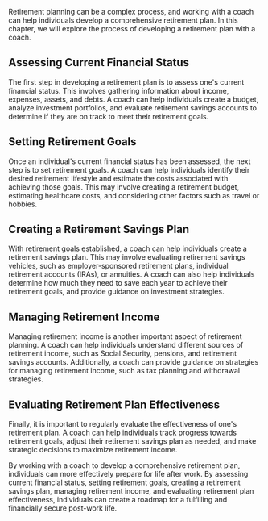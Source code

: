 
Retirement planning can be a complex process, and working with a coach can help individuals develop a comprehensive retirement plan. In this chapter, we will explore the process of developing a retirement plan with a coach.

Assessing Current Financial Status
----------------------------------

The first step in developing a retirement plan is to assess one's current financial status. This involves gathering information about income, expenses, assets, and debts. A coach can help individuals create a budget, analyze investment portfolios, and evaluate retirement savings accounts to determine if they are on track to meet their retirement goals.

Setting Retirement Goals
------------------------

Once an individual's current financial status has been assessed, the next step is to set retirement goals. A coach can help individuals identify their desired retirement lifestyle and estimate the costs associated with achieving those goals. This may involve creating a retirement budget, estimating healthcare costs, and considering other factors such as travel or hobbies.

Creating a Retirement Savings Plan
----------------------------------

With retirement goals established, a coach can help individuals create a retirement savings plan. This may involve evaluating retirement savings vehicles, such as employer-sponsored retirement plans, individual retirement accounts (IRAs), or annuities. A coach can also help individuals determine how much they need to save each year to achieve their retirement goals, and provide guidance on investment strategies.

Managing Retirement Income
--------------------------

Managing retirement income is another important aspect of retirement planning. A coach can help individuals understand different sources of retirement income, such as Social Security, pensions, and retirement savings accounts. Additionally, a coach can provide guidance on strategies for managing retirement income, such as tax planning and withdrawal strategies.

Evaluating Retirement Plan Effectiveness
----------------------------------------

Finally, it is important to regularly evaluate the effectiveness of one's retirement plan. A coach can help individuals track progress towards retirement goals, adjust their retirement savings plan as needed, and make strategic decisions to maximize retirement income.

By working with a coach to develop a comprehensive retirement plan, individuals can more effectively prepare for life after work. By assessing current financial status, setting retirement goals, creating a retirement savings plan, managing retirement income, and evaluating retirement plan effectiveness, individuals can create a roadmap for a fulfilling and financially secure post-work life.
